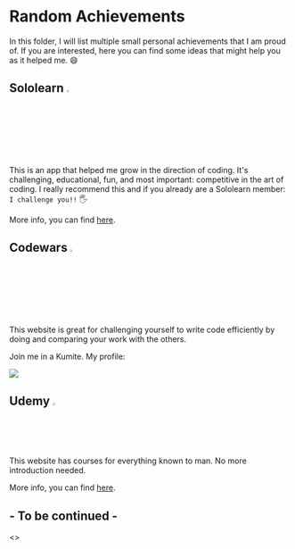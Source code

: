 # Random Achievements

In this folder, I will list multiple small personal achievements that I am proud of. If you are interested, here you can find some ideas that might help you as it helped me. :smile:


## Sololearn <img src="https://blob.sololearn.com/avatars/sololearn.png"  width="3%" height="3%">
This is an app that helped me grow in the direction of coding. It's challenging, educational, fun, and most important: competitive in the art of coding. I really recommend this and if you already are a Sololearn member: `I challenge you!!` :raised_hand_with_fingers_splayed:

More info, you can find [here](Sololearn.md).


## Codewars <img src="https://docs.codewars.com/logo.svg"  width="3%" height="3%">
This website is great for challenging yourself to write code efficiently by doing and comparing your work with the others. 

Join me in a Kumite. My profile:

[<img src="https://www.codewars.com/users/GabyUnalaq/badges/large">](https://www.codewars.com/users/GabyUnalaq)


## Udemy <img src="https://companieslogo.com/img/orig/UDMY.D-ad1cfee4.png"  width="2%" height="2%">
This website has courses for everything known to man. No more introduction needed. 

More info, you can find [here](Udemy.md).



## - To be continued -
<>
